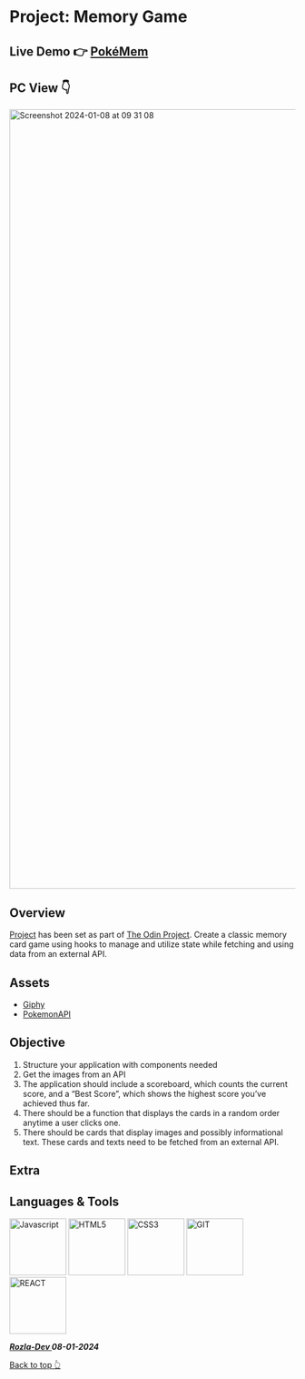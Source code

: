 # Project: Memory Game

## Live Demo 👉 [PokéMem](https://pokemem-rozladev.netlify.app/)

## PC View 👇
<img width="1371" alt="Screenshot 2024-01-08 at 09 31 08" src="https://github.com/curveservices/memory-game/assets/101556296/2ab53076-d0ba-4f2a-88a2-078706670116">

## Overview

[Project](https://www.theodinproject.com/lessons/node-path-react-new-memory-card#solutions) has been set as part of [The Odin Project](https://www.theodinproject.com/). Create a classic memory card game using hooks to manage and utilize state while fetching and using data from an external API.

## Assets

- [Giphy](https://giphy.com/)
- [PokemonAPI](https://pokeapi.co/)

## Objective

1. Structure your application with components needed
2. Get the images from an API
3. The application should include a scoreboard, which counts the current score, and a “Best Score”, which shows the highest score you’ve achieved thus far.
4. There should be a function that displays the cards in a random order anytime a user clicks one.
5. There should be cards that display images and possibly informational text. These cards and texts need to be fetched from an external API.

## Extra

## Languages & Tools

<a href="https://javascript.info/">
    <img width="100" alt="Javascript" src="https://cdn.jsdelivr.net/gh/devicons/devicon/icons/javascript/javascript-plain.svg" /></a> 
<a href="https://html.com/html5/">
    <img width="100" alt="HTML5" src="https://cdn.jsdelivr.net/gh/devicons/devicon/icons/html5/html5-plain-wordmark.svg" /></a> 
<a href="https://css3.com/">
    <img width="100" alt="CSS3" src="https://cdn.jsdelivr.net/gh/devicons/devicon/icons/css3/css3-plain-wordmark.svg" /></a> 
<a href="https://git-scm.com/">
    <img width="100" alt="GIT" src="https://cdn.jsdelivr.net/gh/devicons/devicon/icons/git/git-original.svg" /></a>
<a href="https://react.dev/">
    <img width="100" alt="REACT" src="https://cdn.jsdelivr.net/gh/devicons/devicon/icons/react/react-original.svg" /></a>

**_<a href="https://twitter.com/Crypto_Rozla"> Rozla-Dev </a> 08-01-2024_**

[Back to top 👆](#project)
